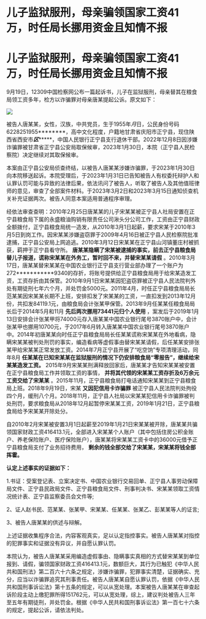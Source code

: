 # 儿子监狱服刑，母亲骗领国家工资41万，时任局长挪用资金且知情不报

# 儿子监狱服刑，母亲骗领国家工资41万，时任局长挪用资金且知情不报

9月19日，12309中国检察网公布一篇起诉书，儿子在监狱服刑，母亲替其在粮食局领工资多年，检方以诈骗罪对母亲唐某提起公诉。原文如下：

![](https://inews.gtimg.com/om_bt/OlPMMIl1VJROhKCvDP5p98olW3ApObIM6qCv0gTfFAbRMAA/1000)

被告人唐某某，女性，汉族，中共党员，生于1955年*月*日，公民身份号码6228251955********，高中文化程度，户籍地甘肃省庆阳市正宁县，现住陕西省西安市***区********，中国人民银行正宁县支行退休干部。2022年12月8日因涉嫌诈骗罪被甘肃省正宁县公安局取保候审，2023年1月30日，本院（正宁县人民检察院）决定继续对其取保候审。

本案由正宁县公安局侦查终结，以被告人唐某某涉嫌诈骗罪，于2023年1月30日向本院移送起诉。本院受理后，于2023年1月31日已告知被告人有权委托辩护人和认罪认罚可能与异致的法律后果，依法讯问了被告人，听取了被告人及其他值班律师的意见，审查了全部案件材料。于2023年3月2日和2023年3月15日通知侦查机关补充证据两次。被告人同意本案适用普通程序审理。

经依法审查查明：2010年2月25日唐某某的儿子宋某某被正宁县人社局安置在正宁县粮食局下属的永盛粮油购销有限责任公司湫头分公司工作，工资由正宁县财政全额拨付，正宁县粮食局统一造发，从2010年3月1日起薪，要求宋某于2010年3月5日到岗工作。因宋某某涉嫌盗窃罪于2009年4月16日被正宁县人民检察院批准逮捕，正宁县公安局上网追逃。2010年3月12日宋某某在正宁县山河镇董庄村被抓获，羁押于正宁县看守所。
**唐某某隐瞒了宋某被逮捕的事实，前去正宁县粮食局替儿子报道，谎称宋某某在外务工，暂时回不来，并替宋某某请假**
。2010年3月17日，唐某某替宋某某在中国农业银行正宁县支行营业部办理了一个账户为272***********9340的存折，将账号提供给正宁县粮食局用于给宋某造发工资，工资存折由其保管。2010年9月1日宋某某因犯盗窃罪被正宁县人民法院判外处有期徒刑七年六个月，并处罚金5000元。2011年4月，时任正宁县粮食局局长范某某因宋某某长期不上班，安排扣发了宋某某的工资，一直扣发到2013年12月份，共扣发84119.1元，由粮食局会计张某甲保管。2013年9月任某某任粮食局局长后于2014年5月和11月
**先后两次挪用73441元归个人使用**
，案发后于2019年1月13日安排会计张某甲将74000元存入唐某某中国农业银行尾号3870账户中，会计张某甲也挪用10700元，于2017年6月转入唐某某中国农业银行尾号3870账户中。2014年初唐某某向时任正宁县粮食局局长任某某谎称宋某某在外地看病，隐瞒宋某某被判处刑罚的事实，编造看病等虚假事由替宋某某请假，后任某某安排张某甲给宋某某正常发放工资。2014年7月正宁县开展了“吃空饷”专项清理活动，同年8月
**任某某在已知宋某某在监狱服刑的情况下仍安排粮食局“零报告”，继续给宋某某造发工资。**
2015年9月宋某某刑满释放回家后，唐某某才告知宋某某被安置在正宁县粮食局工作并领取工资的事情，
**并将其代领的宋某某工资存折及6万余元工资交给了宋某某** 。2015年11月，正宁县粮食局打电话通知宋某某到正宁县粮食局上班。2018年9月19日，宋某
**又因犯信用卡诈骗罪**
被正宁县人民法院判处拘役四个月，缓刑八个月。2018年11月，正宁县人社局以宋某某犯信用卡诈骗罪被判处刑罚，要求粮食局从2018年12月起暂停宋某某工资，2019年1月21日，正宁县粮食局给予宋某某开除处分。

自2010年2月宋某被安置3月1日起薪至2019年1月21日宋某某被开除，唐某某共骗领国家财政工资416413.1元，全部进入宋某某个人账户（其中包括住房公积金账户、养老保险账户、医疗保险账户），唐某某将宋某某工资卡中的36000元借予正宁县粮食局支付了业务招待费用，
**剩余的钱全部交给了宋某某，宋某某将钱全部挥霍。**

**认定上述事实的证据如下：**

1.书证：受案登记表、立案决定书、中国农业银行交易回单、正宁县人事劳动保障局文件、正宁县民政局文件、正宁县粮食局文件、刑事判决书、宋某某领取工资情况统计表、正宁县监察委员会文件等;

2、证人赵书民、范某某、张某甲、宋某某、任某某、张某乙、彭某某等人的证言;

3、被告人唐某某的供述与辩解。

上述证据收集程序合法，内容客观真实，足以认定指控事实。被告人唐某某对指控的犯罪事实和证据没有异议，并自愿认罪认罚。

本院认为，被告人唐某某采用编造虚假事由、隐瞒事实真相的方式替宋某某到单位报到、请假，骗领国家财政工资416413.1元，数额巨大，其行为已触犯《中华人民共和国刑法》第二百六十六条之规定，涉嫌诈骗罪，犯罪事实清楚，证据确实、充分，应当以诈骗罪追究其刑事责任。被告人唐某某自愿认罪认罚，依据《中华人民共和国刑事诉讼法》第十五条的规定，可以从宽处理。本案被告人唐某某在审查起诉阶段主动上缴犯罪所得151762元，可以从宽处理，综上，建议判处被告人三年至五年有期徒刑，并处罚金。根据《中华人民共和国刑事诉讼法》第一百七十六条的规定，提起公诉，请依法判处。

